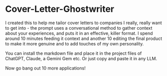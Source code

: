 # Cover-Letter-Ghostwriter

I created this to help me tailor cover letters to companies I really, really want to get into - the prompt uses a conversational method to gather context about your experiences, and puts it in an effective, killer format. I spend around 10 minutes feeding it context and another 10 editing the final product to make it more genuine and to add touches of my own personality.

You can install the markdown file and place it in the project files of ChatGPT, Claude, a Gemini Gem etc. Or just copy and paste it in any LLM. 

Now go bang out 10 more applications!
